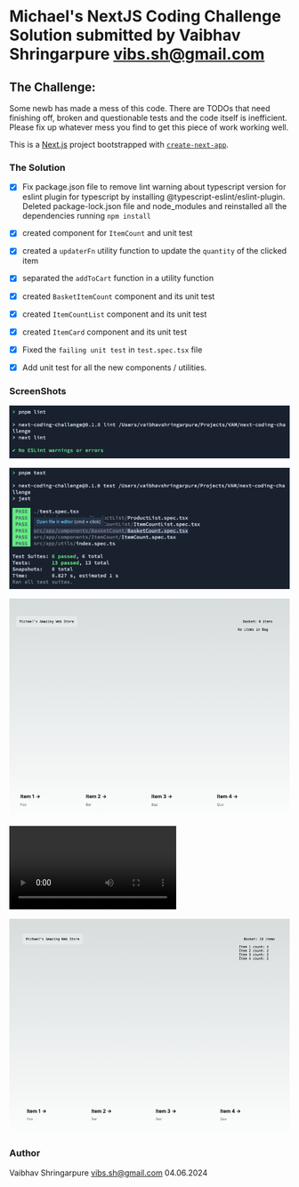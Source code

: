 # Michael's NextJS Coding Challenge Solution submitted by Vaibhav Shringarpure vibs.sh@gmail.com

## The Challenge:

Some newb has made a mess of this code. There are TODOs that need finishing off, broken and questionable tests and the code itself is inefficient.  
Please fix up whatever mess you find to get this piece of work working well.

This is a [Next.js](https://nextjs.org/) project bootstrapped with [`create-next-app`](https://github.com/vercel/next.js/tree/canary/packages/create-next-app).

### The Solution

- [x] Fix package.json file to remove lint warning about typescript version for eslint plugin for typescript by installing @typescript-eslint/eslint-plugin. Deleted package-lock.json file and node_modules and reinstalled all the dependencies running `npm install`

- [x] created component for `ItemCount` and unit test
- [x] created a `updaterFn` utility function to update the `quantity` of the clicked item
- [x] separated the `addToCart` function in a utility function
- [x] created `BasketItemCount` component and its unit test
- [x] created `ItemCountList` component and its unit test
- [x] created `ItemCard` component and its unit test
- [x] Fixed the `failing unit test` in `test.spec.tsx` file
- [x] Add unit test for all the new components / utilities.

### ScreenShots

![ESLint](image.png)

![Unit Test](image-3.png)

![Empty Basket](image-2.png)

![Screen Recording](screen-recording.mov)

![Basket](image-1.png)

### Author

Vaibhav Shringarpure
vibs.sh@gmail.com
04.06.2024
